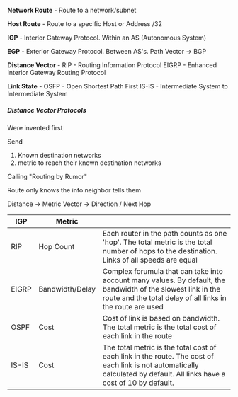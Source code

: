 **Network Route** - Route to a network/subnet

**Host Route** - Route to a specific Host or Address /32

**IGP** - Interior Gateway Protocol. Within an AS (Autonomous System)

**EGP** - Exterior Gateway Protocol.  Between AS's.  Path Vector -> BGP

**Distance Vector** - 
RIP - Routing Information Protocol
EIGRP - Enhanced Interior Gateway Routing Protocol

**Link State** -
OSFP - Open Shortest Path First
IS-IS - Intermediate System to Intermediate System

##### Distance Vector Protocols 

Were invented first

Send
1. Known destination networks
2. metric to reach their known destination networks

Calling "Routing by Rumor"

Route only knows the info neighbor tells them

Distance -> Metric
Vector -> Direction / Next Hop


| IGP   | Metric          |                                                                                                                                                                             |
| ----- | --------------- | --------------------------------------------------------------------------------------------------------------------------------------------------------------------------- |
| RIP   | Hop Count       | Each router in the path counts as one 'hop'.  The total  metric is the total number of hops to the destination.  Links of all speeds are equal                              |
| EIGRP | Bandwidth/Delay | Complex forumula that can take into account many values.  By default, the bandwidth of the slowest link in the route and the total delay of all links in the route are used |
| OSPF  | Cost            | Cost of link is based on bandwidth.  The total metric is the total cost of each link in the route                                                                           |
| IS-IS | Cost            | The total metric is the total cost of each link in the route.  The cost of each link is not automatically calculated by default.  All links have a cost of 10 by default.   |





